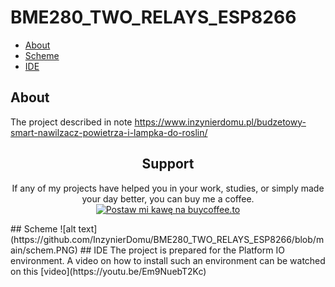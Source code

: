 # BME280_TWO_RELAYS_ESP8266
* [About](#About)
* [Scheme](#Scheme)
* [IDE](#IDE)

## About
The project described in note https://www.inzynierdomu.pl/budzetowy-smart-nawilzacz-powietrza-i-lampka-do-roslin/

<div align="center">
<h2>Support</h2>

<p>If any of my projects have helped you in your work, studies, or simply made your day better, you can buy me a coffee. <a href="https://buycoffee.to/inzynier-domu" target="_blank"><img src="https://buycoffee.to/img/share-button-primary.png" style="width: 195px; height: 51px" alt="Postaw mi kawę na buycoffee.to"></a></p>
</div>
## Scheme
![alt text](https://github.com/InzynierDomu/BME280_TWO_RELAYS_ESP8266/blob/main/schem.PNG)
## IDE
The project is prepared for the Platform IO environment. A video on how to install such an environment can be watched on this [video](https://youtu.be/Em9NuebT2Kc)
